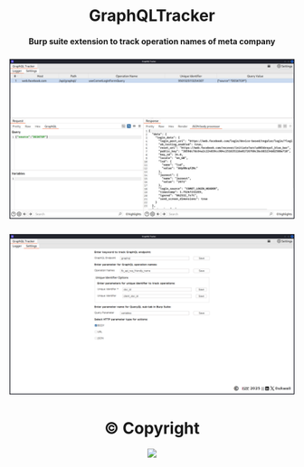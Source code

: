 <h1 align="center">GraphQLTracker</h1>

<h4 align="center">Burp suite extension to track operation names of meta company</h4>

<h3 align="center">
    <img src="https://github.com/0xAwali/GraphQLTracker/blob/master/src/main/resources/Logger.png">
</h3>

<h3 align="center">
    <img src="https://github.com/0xAwali/GraphQLTracker/blob/master/src/main/resources/Settings.png">
</h3>

<h1 align="center">© Copyright</h1>

<p align="center">
<a href="https://twitter.com/0xAwali"><img src="https://img.shields.io/twitter/follow/0xAwali?style=social"></a>
</p>
